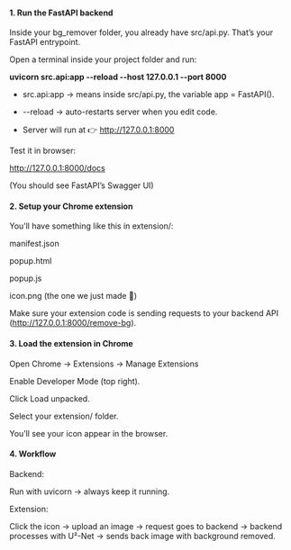 #### 1\. Run the FastAPI backend



Inside your bg\_remover folder, you already have src/api.py. That’s your FastAPI entrypoint.



Open a terminal inside your project folder and run:



**uvicorn src.api:app --reload --host 127.0.0.1 --port 8000**

* src.api:app → means inside src/api.py, the variable app = FastAPI().

* --reload → auto-restarts server when you edit code.

* Server will run at 👉 http://127.0.0.1:8000



Test it in browser:

http://127.0.0.1:8000/docs

(You should see FastAPI’s Swagger UI)



#### 2\. Setup your Chrome extension



You’ll have something like this in extension/:



manifest.json



popup.html



popup.js



icon.png (the one we just made 🎨)



Make sure your extension code is sending requests to your backend API (http://127.0.0.1:8000/remove-bg).



#### 3\. Load the extension in Chrome



Open Chrome → Extensions → Manage Extensions



Enable Developer Mode (top right).



Click Load unpacked.



Select your extension/ folder.



You’ll see your icon appear in the browser.

#### 

#### 4\. Workflow



Backend:

Run with uvicorn → always keep it running.



Extension:

Click the icon → upload an image → request goes to backend → backend processes with U²-Net → sends back image with background removed.



